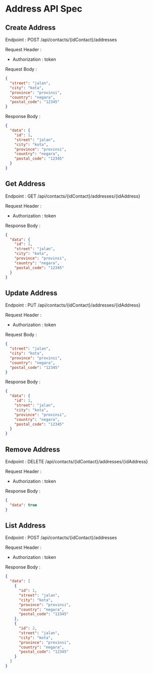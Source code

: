 # Address API Spec

## Create Address

Endpoint : POST /api/contacts/{idContact}/addresses

Request Header :

- Authorization : token

Request Body :

```json
{
  "street": "jalan",
  "city": "kota",
  "province": "provinsi",
  "country": "negara",
  "postal_code": "12345"
}
```

Response Body :

```json
{
  "data": {
    "id": 1,
    "street": "jalan",
    "city": "kota",
    "province": "provinsi",
    "country": "negara",
    "postal_code": "12345"
  }
}
```

## Get Address

Endpoint : GET /api/contacts/{idContact}/addresses/{idAddress}

Request Header :

- Authorization : token

Response Body :

```json
{
  "data": {
    "id": 1,
    "street": "jalan",
    "city": "kota",
    "province": "provinsi",
    "country": "negara",
    "postal_code": "12345"
  }
}
```

## Update Address

Endpoint : PUT /api/contacts/{idContact}/addresses/{idAddress}

Request Header :

- Authorization : token

Request Body :

```json
{
  "street": "jalan",
  "city": "kota",
  "province": "provinsi",
  "country": "negara",
  "postal_code": "12345"
}
```

Response Body :

```json
{
  "data": {
    "id": 1,
    "street": "jalan",
    "city": "kota",
    "province": "provinsi",
    "country": "negara",
    "postal_code": "12345"
  }
}
```

## Remove Address

Endpoint : DELETE /api/contacts/{idContact}/addresses/{idAddress}

Request Header :

- Authorization : token

Response Body :

```json
{
  "data": true
}
```

## List Address

Endpoint : POST /api/contacts/{idContact}/addresses

Request Header :

- Authorization : token

Response Body :

```json
{
  "data": [
    {
      "id": 1,
      "street": "jalan",
      "city": "kota",
      "province": "provinsi",
      "country": "negara",
      "postal_code": "12345"
    },
    {
      "id": 2,
      "street": "jalan",
      "city": "kota",
      "province": "provinsi",
      "country": "negara",
      "postal_code": "12345"
    }
  ]
}
```
